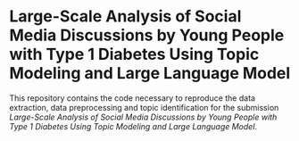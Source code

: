 # Large-Scale Analysis of Social Media Discussions by Young People with Type 1 Diabetes Using Topic Modeling and Large Language Model

This repository contains the code necessary to reproduce the data extraction, data preprocessing and topic identification for the submission *Large-Scale Analysis of Social Media Discussions by Young People with Type 1 Diabetes Using Topic Modeling and Large Language Model*.

